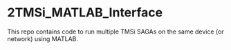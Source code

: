 # 2TMSi_MATLAB_Interface #
This repo contains code to run multiple TMSi SAGAs on the same device (or network) using MATLAB.
